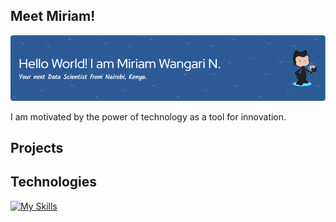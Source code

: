 ## Meet Miriam!

![I'm Miriam Wangari, a passionate Data Scientist based in Nairobi, Kenya.](https://github.com/WangariNgomi/WangariNgomi/blob/main/github-header-image%20(2).png)

I am motivated by the power of technology as a tool for innovation.                                              

## Projects



## Technologies
[![My Skills](https://skillicons.dev/icons?i=git,py,r,vscode,tensorflow,stackoverflow,sqlite)](https://skillicons.dev)



















